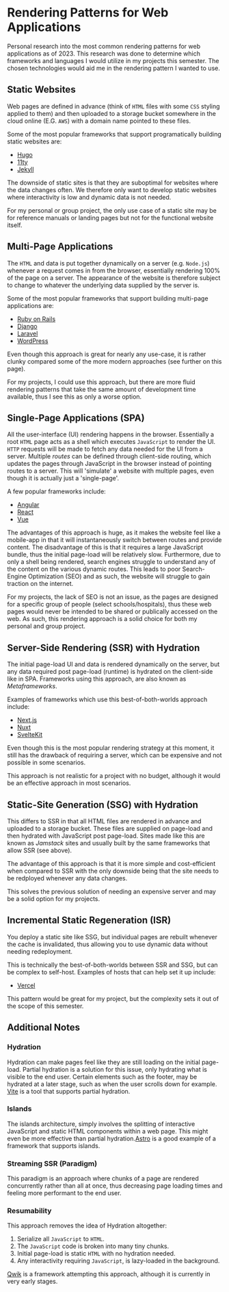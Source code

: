# Rendering Patterns for Web Applications
Personal research into the most common rendering patterns for web applications as of 2023. This research was done to determine which frameworks and languages I would utilize in my projects this semester. The chosen technologies would aid me in the rendering pattern I wanted to use.

## Static Websites
Web pages are defined in advance (think of `HTML` files with some `CSS` styling applied to them) and then uploaded to a storage bucket somewhere in the cloud online (E.G. `AWS`) with a domain name pointed to these files.

Some of the most popular frameworks that support programatically building static websites are:
- [Hugo](https://gohugo.io/)
- [11ty](https://www.11ty.dev/)
- [Jekyll](https://jekyllrb.com/)

The downside of static sites is that they are suboptimal for websites where the data changes often. We therefore only want to develop static websites where interactivity is low and dynamic data is not needed.

For my personal or group project, the only use case of a static site may be for reference manuals or landing pages but not for the functional website itself.

## Multi-Page Applications
The `HTML` and data is put together dynamically on a server (e.g. `Node.js`) whenever a request comes in from the browser, essentially rendering 100% of the page on a server. The appearance of the website is therefore subject to change to whatever the underlying data supplied by the server is.

Some of the most popular frameworks that support building multi-page applications are:
- [Ruby on Rails](https://rubyonrails.org/)
- [Django](https://www.djangoproject.com/)
- [Laravel](https://laravel.com/)
- [WordPress](https://wordpress.com/)

Even though this approach is great for nearly any use-case, it is rather clunky compared some of the more modern approaches (see further on this page).

For my projects, I could use this approach, but there are more fluid rendering patterns that take the same amount of development time available, thus I see this as only a worse option.

## Single-Page Applications (SPA)
All the user-interface (UI) rendering happens in the browser. Essentially a root `HTML` page acts as a shell which executes `JavaScript` to render the UI. `HTTP` requests will be made to fetch any data needed for the UI from a server. Multiple *routes* can be defined through client-side routing, which updates the pages through JavaScript in the browser instead of pointing routes to a server. This will 'simulate' a website with multiple pages, even though it is actually just a 'single-page'.

A few popular frameworks include:
- [Angular](https://angular.io/)
- [React](https://reactjs.org/)
- [Vue](https://vuejs.org/)

The advantages of this approach is huge, as it makes the website feel like a mobile-app in that it will instantaneously switch between routes and provide content. The disadvantage of this is that it requires a large JavaScript bundle, thus the initial page-load will be relatively slow. Furthermore, due to only a shell being rendered, search engines struggle to understand any of the content on the various dynamic routes. This leads to poor Search-Engine Optimization (SEO) and as such, the website will struggle to gain traction on the internet.

For my projects, the lack of SEO is not an issue, as the pages are designed for a specific group of people (select schools/hospitals), thus these web pages would never be intended to be shared or publically accessed on the web. As such, this rendering approach is a solid choice for both my personal and group project.

## Server-Side Rendering (SSR) with Hydration
The initial page-load UI and data is rendered dynamically on the server, but any data required post page-load (runtime) is hydrated on the client-side like in SPA. Frameworks using this approach, are also known as *Metaframeworks*.

Examples of frameworks which use this best-of-both-worlds approach include:
- [Next.js](https://nextjs.org/)
- [Nuxt](https://nuxt.com/)
- [SvelteKit](https://kit.svelte.dev/)

Even though this is the most popular rendering strategy at this moment, it still has the drawback of requiring a server, which can be expensive and not possible in some scenarios.

This approach is not realistic for a project with no budget, although it would be an effective approach in most scenarios.

## Static-Site Generation (SSG) with Hydration
This differs to SSR in that all HTML files are rendered in advance and uploaded to a storage bucket. These files are supplied on page-load and then hydrated with JavaScript post page-load. Sites made like this are known as *Jamstack* sites and usually built by the same frameworks that allow SSR (see above).

The advantage of this approach is that it is more simple and cost-efficient when compared to SSR with the only downside being that the site needs to be redployed whenever any data changes.

This solves the previous solution of needing an expensive server and may be a solid option for my projects.

## Incremental Static Regeneration (ISR)
You deploy a static site like SSG, but individual pages are rebuilt whenever the cache is invalidated, thus allowing you to use dynamic data without needing redeployment.

This is technically the best-of-both-worlds between SSR and SSG, but can be complex to self-host. Examples of hosts that can help set it up include:
- [Vercel](https://vercel.com/)

This pattern would be great for my project, but the complexity sets it out of the scope of this semester.

## Additional Notes
### Hydration
Hydration can make pages feel like they are still loading on the initial page-load. Partial hydration is a solution for this issue, only hydrating what is visible to the end user. Certain elements such as the footer, may be hydrated at a later stage, such as when the user scrolls down for example. [Vite](https://vitejs.dev/) is a tool that supports partial hydration.

### Islands
The islands architecture, simply involves the splitting of interactive JavaScript and static HTML components within a web page. This might even be more effective than partial hydration.[Astro](https://astro.build/) is a good example of a framework that supports islands.

### Streaming SSR (Paradigm)
This paradigm is an approach where chunks of a page are rendered concurrently rather than all at once, thus decreasing page loading times and feeling more performant to the end user.

### Resumability
This approach removes the idea of Hydration altogether:
1. Serialize all `JavaScript` to `HTML`.
2. The `JavaScript` code is broken into many tiny chunks.
3. Initial page-load is static `HTML` with no hydration needed.
4. Any interactivity requiring `JavaScript`, is lazy-loaded in the background.

[Qwik](https://qwik.builder.io/) is a framework attempting this approach, although it is currently in very early stages.